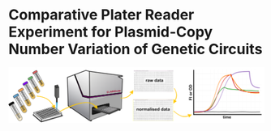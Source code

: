# Comparative Plater Reader Experiment for Plasmid-Copy Number Variation of Genetic Circuits


<img width="800px" src="ims/30_plate_reader_overview.png">
